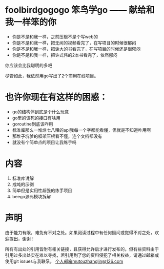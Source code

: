 # foolbirdgogogo 笨鸟学go —— 献给和我一样笨的你
- 你是不是和我一样，之前压根不是个写web的
- 你是不是和我一样，把无闻的视频看完了，在写项目的时候很郁闷
- 你是不是和我一样，把谢大的书看完了，在写项目的时候还是很郁闷
- 你是不是和我一样，把许式伟的2本书看完了，依然郁闷

你应该会比我聪明的多吧

尽管如此，我依然用go写出了2个商用在线项目。

# 也许你现在有这样的困惑：
- go的结构体到底是个什么玩意
- go里的该死的接口有啥用
- goroutine到底该咋用
- 标准库那么一堆烂七八糟的api我每一个字都能看懂，但就是不知道咋用啊
- 那堆子坑爹的框架压根看不懂，连个文档都没有
- 就没有个简单点的项目让我练手吗

# 内容
1. 标准库讲解
2. 成吨的示例
3. 简单但是实用性超强的练手项目
4. beego源码模块拆解

# 声明
由于能力有限，难免有不对之处。如果阅读过程中有任何疑问或觉得不对之处，欢迎提出，谢谢！


所有有出处的引用皆附有相关链接，且获得允许后才进行发布的，但有些资料由于引用过多出处实在难以寻找，若引用到了您的资料侵犯了相关权益，请通过邮箱或使用git issues与我联系。
个人邮箱mutouzhanglin@126.com



